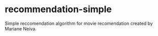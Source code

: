 # recommendation-simple
Simple reccomendation algorithm for movie recomendation created by Mariane Neiva.

